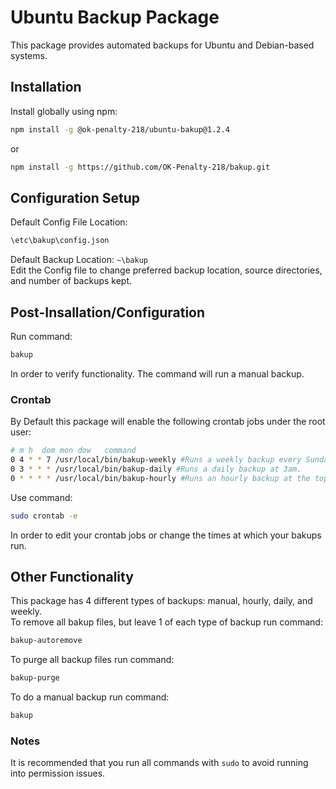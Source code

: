 # Ubuntu Backup Package
This package provides automated backups for Ubuntu and Debian-based systems.


## Installation
Install globally using npm:<br>
```bash 
npm install -g @ok-penalty-218/ubuntu-bakup@1.2.4
```
or<br>
```bash
npm install -g https://github.com/OK-Penalty-218/bakup.git
```

## Configuration Setup
Default Config File Location: 
```bash
\etc\bakup\config.json
```
Default Backup Location: ```~\bakup```<br>
Edit the Config file to change preferred backup location, source directories, and number of backups kept.

## Post-Insallation/Configuration
Run command:
```bash
bakup
```
In order to verify functionality. The command will run a manual backup.

### Crontab
By Default this package will enable the following crontab jobs under the root user:
```bash
# m h  dom mon dow   command
0 4 * * 7 /usr/local/bin/bakup-weekly #Runs a weekly backup every Sunday at 4am.
0 3 * * * /usr/local/bin/bakup-daily #Runs a daily backup at 3am.
0 * * * * /usr/local/bin/bakup-hourly #Runs an hourly backup at the top of every hour. 
```
Use command: 
```bash
sudo crontab -e
```
In order to edit your crontab jobs or change the times at which your bakups run.

## Other Functionality
This package has 4 different types of backups: manual, hourly, daily, and weekly.<br>
To remove all bakup files, but leave 1 of each type of backup run command: 
```bash
bakup-autoremove
```
To purge all backup files run command: 
```bash
bakup-purge
```
To do a manual backup run command: 
```bash
bakup
```

### Notes
It is recommended that you run all commands with ```sudo``` to avoid running into permission issues.
